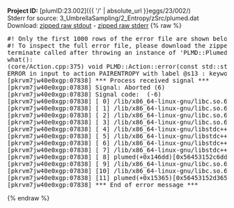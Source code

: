 **Project ID:** [plumID:23.002]({{ '/' | absolute_url }}eggs/23/002/)  
Stderr for source:  3_UmbrellaSampling/2_Entropy/zSrc/plumed.dat   
Download: [zipped raw stdout](plumed.dat.plumed.stdout.txt.zip) - [zipped raw stderr](plumed.dat.plumed.stderr.txt.zip) 
{% raw %}
<pre>
#! Only the first 1000 rows of the error file are shown below
#! To inspect the full error file, please download the zipped raw stderr file above
terminate called after throwing an instance of 'PLMD::Plumed::ExceptionError'
what():
(core/Action.cpp:375) void PLMD::Action::error(const std::string&) const
ERROR in input to action PAIRENTROPY with label @s13 : keyword GRID_BIN is compulsory for this action
[pkrvm7jw40e0xgp:07838] *** Process received signal ***
[pkrvm7jw40e0xgp:07838] Signal: Aborted (6)
[pkrvm7jw40e0xgp:07838] Signal code:  (-6)
[pkrvm7jw40e0xgp:07838] [ 0] /lib/x86_64-linux-gnu/libc.so.6(+0x45330)[0x7f1d93245330]
[pkrvm7jw40e0xgp:07838] [ 1] /lib/x86_64-linux-gnu/libc.so.6(pthread_kill+0x11c)[0x7f1d9329eb2c]
[pkrvm7jw40e0xgp:07838] [ 2] /lib/x86_64-linux-gnu/libc.so.6(gsignal+0x1e)[0x7f1d9324527e]
[pkrvm7jw40e0xgp:07838] [ 3] /lib/x86_64-linux-gnu/libc.so.6(abort+0xdf)[0x7f1d932288ff]
[pkrvm7jw40e0xgp:07838] [ 4] /lib/x86_64-linux-gnu/libstdc++.so.6(+0xa5ff5)[0x7f1d936a5ff5]
[pkrvm7jw40e0xgp:07838] [ 5] /lib/x86_64-linux-gnu/libstdc++.so.6(+0xbb0da)[0x7f1d936bb0da]
[pkrvm7jw40e0xgp:07838] [ 6] /lib/x86_64-linux-gnu/libstdc++.so.6(_ZSt10unexpectedv+0x0)[0x7f1d936a5a55]
[pkrvm7jw40e0xgp:07838] [ 7] /lib/x86_64-linux-gnu/libstdc++.so.6(+0xa5a6f)[0x7f1d936a5a6f]
[pkrvm7jw40e0xgp:07838] [ 8] plumed(+0x146dd)[0x56453152c6dd]
[pkrvm7jw40e0xgp:07838] [ 9] /lib/x86_64-linux-gnu/libc.so.6(+0x2a1ca)[0x7f1d9322a1ca]
[pkrvm7jw40e0xgp:07838] [10] /lib/x86_64-linux-gnu/libc.so.6(__libc_start_main+0x8b)[0x7f1d9322a28b]
[pkrvm7jw40e0xgp:07838] [11] plumed(+0x15365)[0x56453152d365]
[pkrvm7jw40e0xgp:07838] *** End of error message ***
</pre>
{% endraw %}
